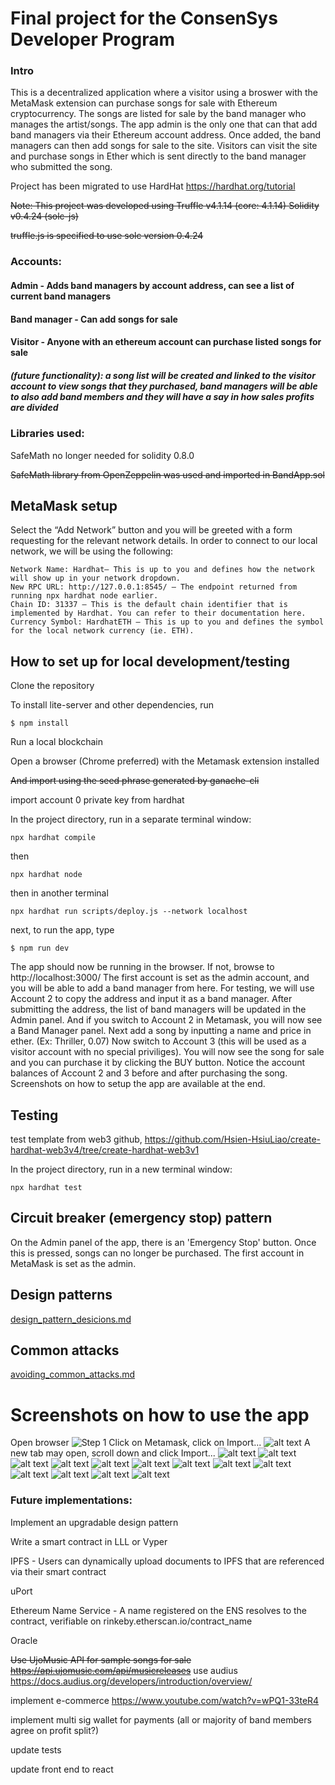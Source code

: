 # Final project for the ConsenSys Developer Program
### Intro

This is a decentralized application where a visitor using a broswer with the MetaMask extension can purchase songs for sale with Ethereum cryptocurrency. The songs are listed for sale by the band manager who manages the artist/songs. The app admin is the only one that can that add band managers via their Ethereum account address. Once added, the band managers can then add songs for sale to the site. Visitors can visit the site and purchase songs in Ether which is sent directly to the band manager who submitted the song.  

Project has been migrated to use HardHat https://hardhat.org/tutorial

~~Note: This project was developed using Truffle v4.1.14 (core: 4.1.14) Solidity v0.4.24 (solc-js)~~

~~truffle.js is specified to use solc version 0.4.24~~


        
       
### Accounts:
#### Admin - Adds band managers by account address, can see a list of current band managers
#### Band manager - Can add songs for sale
#### Visitor - Anyone with an ethereum account can purchase listed songs for sale
##### (future functionality): a song list will be created and linked to the visitor account to view songs that they purchased, band managers will be able to also add band members and they will have a say in how sales profits are divided

### Libraries used:
SafeMath no longer needed for solidity 0.8.0

~~SafeMath library from OpenZeppelin was used and imported in BandApp.sol~~

## MetaMask setup
Select the “Add Network” button and you will be greeted with a form requesting for the relevant network details. In order to connect to our local network, we will be using the following:

    Network Name: Hardhat— This is up to you and defines how the network will show up in your network dropdown.
    New RPC URL: http://127.0.0.1:8545/ — The endpoint returned from running npx hardhat node earlier.
    Chain ID: 31337 — This is the default chain identifier that is implemented by Hardhat. You can refer to their documentation here.
    Currency Symbol: HardhatETH — This is up to you and defines the symbol for the local network currency (ie. ETH).

## How to set up for local development/testing

Clone the repository

To install lite-server and other dependencies, run

    $ npm install
Run a local blockchain
    
   

Open a browser (Chrome preferred) with the Metamask extension installed 

~~And import using the seed phrase generated by ganache-cli~~

import account 0 private key from hardhat

In the project directory, run in a separate terminal window: 

    
    npx hardhat compile
then

    
    npx hardhat node
then in another terminal

    npx hardhat run scripts/deploy.js --network localhost


next, to run the app, type

    $ npm run dev

The app should now be running in the browser. If not, browse to http://localhost:3000/ The first account is set as the admin account, and you will be able to add a band manager from here. For testing, we will use Account 2 to copy the address and input it as a band manager. After submitting the address, the list of band managers will be updated in the Admin panel. And if you switch to Account 2 in Metamask, you will now see a Band Manager panel. Next add a song by inputting a name and price in ether. (Ex: Thriller, 0.07) Now switch to Account 3 (this will be used as a visitor account with no special priviliges). You will now see the song for sale and you can purchase it by clicking the BUY button. Notice the account balances of Account 2 and 3 before and after purchasing the song. Screenshots on how to setup the app are available at the end.



## Testing
test template from web3 github, https://github.com/Hsien-HsiuLiao/create-hardhat-web3v4/tree/create-hardhat-web3v1

 In the project directory, run in a new terminal window:

    
    npx hardhat test

 

## Circuit breaker (emergency stop) pattern
On the Admin panel of the app, there is an 'Emergency Stop' button. Once this is pressed, songs can no longer be purchased. The first account in MetaMask is set as the admin.

## Design patterns
[design_pattern_desicions.md](..//master/design_pattern_desicions.md)

## Common attacks
[avoiding_common_attacks.md](..//master/avoiding_common_attacks.md)






# Screenshots on how to use the app
Open browser
![Step 1](screenshots/3.png "Open browser")
Click on Metamask, click on Import...
![alt text](screenshots/4.png "Click on Metamask, click on Import...")
A new tab may open, scroll down and click Import...
![alt text](screenshots/5.png "A new tab may open, scroll down and click Import...")
![alt text](screenshots/6.png "Paste seed phrase from ganache-cli, enter password and click")
![alt text](screenshots/7.png "Metamask may prompt with a Connect request")
![alt text](screenshots/8.png "The Band App loads and shows the admin panel")
![alt text](screenshots/9.png "Let's get an account address to input. Go to Metamask to switch to Account 2")
![alt text](screenshots/10.png "Select Account 2")
![alt text](screenshots/11.png "Select Account 2")
![alt text](screenshots/12.png "Once selected, you can click on the address to copy to the clipboard")
![alt text](screenshots/13.png "Paste the address into the input box. Pressing submit will update the band manager list")
![alt text](screenshots/14.png "Now if you switch to Account 2, you will see a band manager panel and you can add a song for sale")
![alt text](screenshots/15.png "Change to Account 3. This will serve as a visitor account. Notice the account balances")
![alt text](screenshots/16.png "You can now see a song for purchase. Click BUY")
![alt text](screenshots/17.png "You can see funds have been transferred from Account 3 to Account 2")



### Future implementations:

   Implement an upgradable design pattern
   
   Write a smart contract in LLL or Vyper

IPFS -   Users can dynamically upload documents to IPFS that are referenced via their smart contract

uPort

Ethereum Name Service -   A name registered on the ENS resolves to the contract, verifiable on rinkeby.etherscan.io/contract_name

Oracle

~~Use UjoMusic API for sample songs for sale https://api.ujomusic.com/api/musicreleases~~ use audius https://docs.audius.org/developers/introduction/overview/

implement e-commerce https://www.youtube.com/watch?v=wPQ1-33teR4

implement multi sig wallet for payments (all or majority of band members agree on profit split?)



update tests

update front end to react


